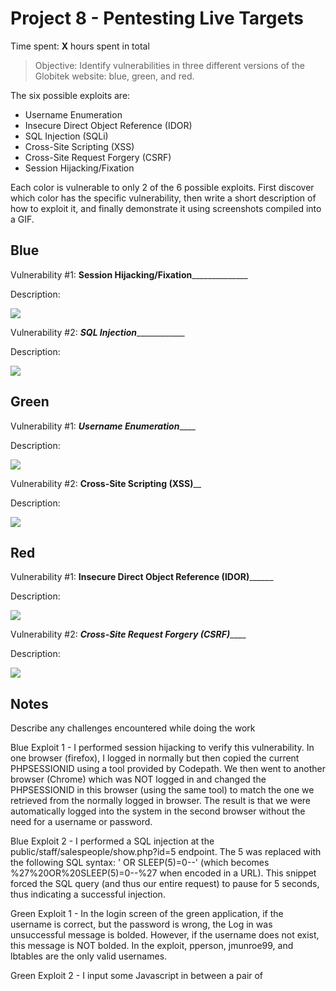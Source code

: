# Project 8 - Pentesting Live Targets

Time spent: **X** hours spent in total

> Objective: Identify vulnerabilities in three different versions of the Globitek website: blue, green, and red.

The six possible exploits are:

* Username Enumeration
* Insecure Direct Object Reference (IDOR)
* SQL Injection (SQLi)
* Cross-Site Scripting (XSS)
* Cross-Site Request Forgery (CSRF)
* Session Hijacking/Fixation

Each color is vulnerable to only 2 of the 6 possible exploits. First discover which color has the specific vulnerability, then write a short description of how to exploit it, and finally demonstrate it using screenshots compiled into a GIF.

## Blue

Vulnerability #1: __Session Hijacking/Fixation________________

Description:

<img src="blue-vuln1.gif">

Vulnerability #2: ___SQL Injection_______________

Description:

<img src="blue-vuln2.gif">

## Green

Vulnerability #1: _______Username Enumeration___________

Description:

<img src="green-vuln1.gif">

Vulnerability #2: ________Cross-Site Scripting (XSS)__________

Description:

<img src="green-vuln2.gif">


## Red

Vulnerability #1: ______Insecure Direct Object Reference (IDOR)____________

Description:

<img src="red-vuln1.gif">

Vulnerability #2: _______Cross-Site Request Forgery (CSRF)___________

Description:

<img src="red-vuln2.gif">


## Notes

Describe any challenges encountered while doing the work



Blue Exploit 1 - I performed session hijacking to verify this vulnerability. In one browser (firefox), I logged in normally but then copied the current PHPSESSIONID using a tool provided by Codepath. We then went to another browser (Chrome) which was NOT logged in and changed the PHPSESSIONID in this browser (using the same tool) to match the one we retrieved from the normally logged in browser. The result is that we were automatically logged into the system in the second browser without the need for a username or password.

Blue Exploit 2 - I performed a SQL injection at the public/staff/salespeople/show.php?id=5 endpoint. The 5 was replaced with the following SQL syntax: ' OR SLEEP(5)=0--' (which becomes %27%20OR%20SLEEP(5)=0--%27 when encoded in a URL). This snippet forced the SQL query (and thus our entire request) to pause for 5 seconds, thus indicating a successful injection.

Green Exploit 1 -  In the login screen of the green application, if the username is correct, but the password is wrong, the Log in was unsuccessful message is bolded. However, if the username does not exist, this message is NOT bolded. In the exploit, pperson, jmunroe99, and lbtables are the only valid usernames.

Green Exploit 2 - I input some Javascript in between a pair of <script> tags in the "Feedback" box of the "Contact Us" form. So that when an admin goes to his/her panel to check for any submitted forms, this Javascript is automatically executed.
  
Red Exploit 1 - An IDOR vulnerability exists where I can see any account, including those accounts that have been effectively deactivated. I used the public/salesperson.php?id=?? endpoint where ?? is the ID of the salesperson. In this exploit, I put in the ID (11) of "Lazy Lazyman," who was apparently fired for stealing. This attack is made even easier by the fact that the ID numbers of all salespeople can be guessed since they are low numbers and are in numerical order. Thus, I simply guessed ID numbers until they reach a deactivated account.

Red Exploit 2 -To perform a CSRF attack, we can trick an admin into clicking a link to a "blank" page that contains a hidden form. The page's source looks like the following:

<html>
  <head>
    <title>A Totally Blank Page</title>
  </head>
  <body onload="document.CSRF.submit()">
	<form action="https://xx.xxx.xxx.xx/red/public/staff/salespeople/edit.php?id=5" method="post" style="display: none;" name='CSRF' target="res">
	    <input type="text" name="first_name" value="Ken Barker" />
      	<input type="text" name="last_name" value="WAS HACKED" />
      	<input type="text" name="phone" value="555-352-9654" />
      	<input type="text" name="email" value="kbarker@HACKED.com" />
	</form>
    <iframe name="res" style="display: none;"></iframe>
  </body>
</html>

It contains all of the information necessary to modify Ken Barker's salesperson profile (id=5) and will be successfully submitted as soon as a logged in user loads the page.
